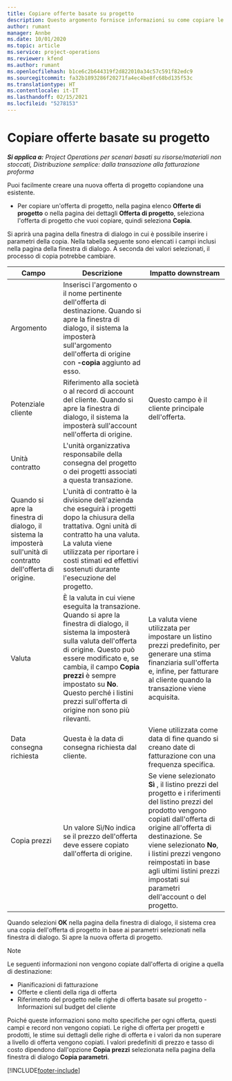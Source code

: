 ```yaml
---
title: Copiare offerte basate su progetto
description: Questo argomento fornisce informazioni su come copiare le offerte basate su progetto in Project Operations.
author: rumant
manager: Annbe
ms.date: 10/01/2020
ms.topic: article
ms.service: project-operations
ms.reviewer: kfend
ms.author: rumant
ms.openlocfilehash: b1ce6c2b644319f2d822010a34c57c591f82edc9
ms.sourcegitcommit: fa32b1893286f20271fa4ec4be8fc68bd135f53c
ms.translationtype: HT
ms.contentlocale: it-IT
ms.lasthandoff: 02/15/2021
ms.locfileid: "5278153"
---
```

# <a name="copy-project-based-quotes"></a>Copiare offerte basate su progetto

_**Si applica a:** Project Operations per scenari basati su risorse/materiali non stoccati, Distribuzione semplice: dalla transazione alla fatturazione proforma_

Puoi facilmente creare una nuova offerta di progetto copiandone una esistente. 

- Per copiare un'offerta di progetto, nella pagina elenco **Offerte di progetto** o nella pagina dei dettagli **Offerta di progetto**, seleziona l'offerta di progetto che vuoi copiare, quindi seleziona **Copia**.

Si aprirà una pagina della finestra di dialogo in cui è possibile inserire i parametri della copia. Nella tabella seguente sono elencati i campi inclusi nella pagina della finestra di dialogo. A seconda dei valori selezionati, il processo di copia potrebbe cambiare.

| **Campo** | **Descrizione** | **Impatto downstream** |
| --- | --- | --- |
| Argomento | Inserisci l'argomento o il nome pertinente dell'offerta di destinazione. Quando si apre la finestra di dialogo, il sistema la imposterà sull'argomento dell'offerta di origine con **-copia** aggiunto ad esso. | |
| Potenziale cliente | Riferimento alla società o al record di account del cliente. Quando si apre la finestra di dialogo, il sistema la imposterà sull'account nell'offerta di origine. | Questo campo è il cliente principale dell'offerta. |
| Unità contratto | L'unità organizzativa responsabile della consegna del progetto o dei progetti associati a questa transazione.
Quando si apre la finestra di dialogo, il sistema la imposterà sull'unità di contratto dell'offerta di origine. | L'unità di contratto è la divisione dell'azienda che eseguirà i progetti dopo la chiusura della trattativa. Ogni unità di contratto ha una valuta. La valuta viene utilizzata per riportare i costi stimati ed effettivi sostenuti durante l'esecuzione del progetto. |
| Valuta | È la valuta in cui viene eseguita la transazione. Quando si apre la finestra di dialogo, il sistema la imposterà sulla valuta dell'offerta di origine. Questo può essere modificato e, se cambia, il campo **Copia prezzi** è sempre impostato su **No**. Questo perché i listini prezzi sull'offerta di origine non sono più rilevanti. | La valuta viene utilizzata per impostare un listino prezzi predefinito, per generare una stima finanziaria sull'offerta e, infine, per fatturare al cliente quando la transazione viene acquisita. |
| Data consegna richiesta | Questa è la data di consegna richiesta dal cliente. | Viene utilizzata come data di fine quando si creano date di fatturazione con una frequenza specifica. |
| Copia prezzi | Un valore Sì/No indica se il prezzo dell'offerta deve essere copiato dall'offerta di origine. | Se viene selezionato **Sì** , il listino prezzi del progetto e i riferimenti del listino prezzi del prodotto vengono copiati dall'offerta di origine all'offerta di destinazione. Se viene selezionato **No**, i listini prezzi vengono reimpostati in base agli ultimi listini prezzi impostati sui parametri dell'account o del progetto. |

Quando selezioni **OK** nella pagina della finestra di dialogo, il sistema crea una copia dell'offerta di progetto in base ai parametri selezionati nella finestra di dialogo. Si apre la nuova offerta di progetto. 

> [!NOTE]
> Le seguenti informazioni non vengono copiate dall'offerta di origine a quella di destinazione:
>
> - Pianificazioni di fatturazione
> - Offerte e clienti della riga di offerta
> - Riferimento del progetto nelle righe di offerta basate sul progetto - Informazioni sul budget del cliente
>
>Poiché queste informazioni sono molto specifiche per ogni offerta, questi campi e record non vengono copiati. Le righe di offerta per progetti e prodotti, le stime sui dettagli delle righe di offerta e i valori da non superare a livello di offerta vengono copiati. I valori predefiniti di prezzo e tasso di costo dipendono dall'opzione **Copia prezzi** selezionata nella pagina della finestra di dialogo **Copia parametri**.


[!INCLUDE[footer-include](../includes/footer-banner.md)]